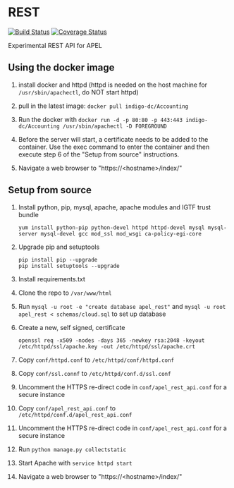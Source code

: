 # REST

[![Build Status](https://travis-ci.org/apel/rest.svg?branch=dev)](https://travis-ci.org/apel/rest)
[![Coverage Status](https://coveralls.io/repos/github/apel/rest/badge.svg?branch=dev)](https://coveralls.io/github/apel/rest?branch=dev)

Experimental REST API for APEL

## Using the docker image

1. install docker and httpd (httpd is needed on the host machine for `/usr/sbin/apachectl`, do NOT start httpd)

2. pull in the latest image: `docker pull indigo-dc/Accounting`

3. Run the docker with `docker run -d -p 80:80 -p 443:443 indigo-dc/Accounting /usr/sbin/apachectl -D FOREGROUND`

4. Before the server will start, a certificate needs to be added to the container. Use the exec command to enter the container and then execute step 6 of the "Setup from source" instructions.

5. Navigate a web browser to "https://\<hostname\>/index/"

## Setup from source

1. Install python, pip, mysql, apache, apache modules and IGTF trust bundle
    ```
    yum install python-pip python-devel httpd httpd-devel mysql mysql-server mysql-devel gcc mod_ssl mod_wsgi ca-policy-egi-core
    ```
    
2. Upgrade pip and setuptools
    ```
    pip install pip --upgrade
    pip install setuptools --upgrade
    ```
    
3. Install requirements.txt

4. Clone the repo to `/var/www/html`

5. Run `mysql -u root -e "create database apel_rest"` and `mysql -u root apel_rest < schemas/cloud.sql` to set up database

6. Create a new, self signed, certificate
    ```
    openssl req -x509 -nodes -days 365 -newkey rsa:2048 -keyout /etc/httpd/ssl/apache.key -out /etc/httpd/ssl/apache.crt
    ```
7. Copy `conf/httpd.conf` to `/etc/httpd/conf/httpd.conf` 

8. Copy `conf/ssl.connf` to `/etc/httpd/conf.d/ssl.conf`

9. Uncomment the HTTPS re-direct code in `conf/apel_rest_api.conf` for a secure instance

10. Copy `conf/apel_rest_api.conf` to `/etc/httpd/conf.d/apel_rest_api.conf`

11. Uncomment the HTTPS re-direct code in `conf/apel_rest_api.conf` for a secure instance

12. Run `python manage.py collectstatic`

13. Start Apache with `service httpd start`

14. Navigate a web browser to "https://\<hostname\>/index/"
